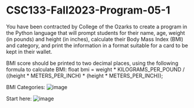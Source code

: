 # CSC133-Fall2023-Program-05-1

You have been contracted by College of the Ozarks to create a program in the Python language that will prompt students for their name, age, weight (in pounds) and height (in inches), calculate their Body Mass Index (BMI) and category, and print the information in a format suitable for a card to be kept in their wallet.

BMI score should be printed to two decimal places, using the following formula to calculate BMI:
 float bmi = weight * KILOGRAMS_PER_POUND /
   ((height * METERS_PER_INCH) * 
    (height * METERS_PER_INCH));

BMI Categories:
![image](https://github.com/bryanosborne/CSC133-Fall2023-Program-06-1/assets/22990921/8f090f55-e076-462d-897d-8b0594201418)

Start here:
![image](https://github.com/bryanosborne/CSC133-Fall2023-Program-06-1/assets/22990921/d3e6074c-4500-46c5-83d7-c09d6f292211)


